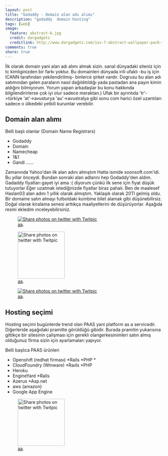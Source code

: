 ```yaml
---
layout: post
title: "Godaddy - Domain alan adı alımı"
description: "godaddy  domain hosting"
tags: [web]
image:
  feature: abstract-6.jpg
  credit: dargadgetz
  creditlink: http://www.dargadgetz.com/ios-7-abstract-wallpaper-pack-for-iphone-5-and-ipod-touch-retina/
comments: true
share: true
---
```


İlk olarak domain yani alan  adı alımı  almak  sizin. sanal dünyadaki  siteniz için tc kimliginizden bir  farkı yoktur.
Bu  domainleri dünyada  irili ufaklı -bu iş  için  ICANN  tarafından yekilendirilmiş- binlerce şirket vardır. Dogrusu bu alan  adı  satımından gelen paraların nasıl dağıldıtıldığı yada pastadan ana payın kimin aldığını bilmiyorum. Yorum yapan arkadaşlar bu konu hakkında bilgilendirirlerse çok iyi olur sadece meraktan.)
Ufak bir ayrıntıda  'tr'->türkiye     'at'->avusturya  'au'->avustralya gibi sonu  com harici özel uzantıları sadece o ülkedeki yetkili kurumlar verebilir.    

## Domain alan alımı   

Belli başlı olanlar  (Domain Name Registrars)

* Godaddy
* Domain
* Namecheap
* 1&1
* Gandi 
......

Zamanında  Yahoo'dan   ilk alan adını almıştım Hatta ismide soonsoft.com'idi. Bu yıllar önceydi. Bundan  sonraki alan adlarını hep Godaddy'den aldım.  Gadaddy  fiyatları  gayet iyi  ama :(  diyorum  çünkü ilk sene için fiyat düşük tutuyorlar Eğer uzatmak istediğinizde fiyatlar biraz pahalı. Ben   de maalesef Haslan03 alan adını 1 yıllık olarak almıştım. Yaklaşık olarak 20Tl gelmiş oldu. Bir domaine satın  almayı futboldaki kombine bilet alamak gibi  düşünebilirsiz. Doğal olarak kiralama senesi arttıkça maaliyetlerini de düşürüyorlar. Aşağıda resmi ekledim ınceleyebilirsiniz.


<figure>
	<a href="http://twitpic.com/dl4i76" title="Share photos on twitter with Twitpic"><img src="http://twitpic.com/show/thumb/dl4i76.png"  alt="Share photos on twitter with Twitpic"></a>
	<figcaption><a href=""  title="godaddy">aa</a>.</figcaption>
</figure>

<figure>
	<a href="http://twitpic.com/dl4i90" title="Share photos on twitter with Twitpic"><img src="http://twitpic.com/show/thumb/dl4i90.png" width="150" height="150" alt="Share photos on twitter with Twitpic"></a>
	<figcaption><a href=""  title="godaddy">aa</a>.</figcaption>
</figure>

<figure>
	<a href="http://twitpic.com/dl4i76" title="Share photos on twitter with Twitpic"><img src="http://twitpic.com/show/thumb/dl4i76.png"  alt="Share photos on twitter with Twitpic"></a>
	<figcaption><a href=""  title="godaddy">aa</a>.</figcaption>
</figure>

## Hosting  seçimi  
Hosting seçimi bugünlerde  trend olan     PAAS  yani platform as a servicedir. Diğerleride aşağıdaki pramitte görüldüğü gibidir.  Burada  pramitin yukarısına gittikçe bir sitesinin çalişması için gerekli olangerkesinimleri  satın almış olduğunuz firma sizin için ayarlamaları yapıyor.

Belli başlıca PAAS ürünleri
* Openshıft      (redhat firması)
	*Rails
	*PHP
	*
* CloudFoundry   (Wmware)
	*Raıils
	*PHP
* Heroku
* EngineYard 
	*Rails
* Azerus
	*Asp.net
* aws  (amazon)
* Google App Engine

<figure>
	<a href="http://twitpic.com/dl5g4c" title="Share photos on twitter with Twitpic"><img src="http://twitpic.com/show/thumb/dl5g4c.png" width="150" height="150" alt="Share photos on twitter with Twitpic"></a>
	<figcaption><a href=""  title="godaddy">aa</a>.</figcaption>
</figure>